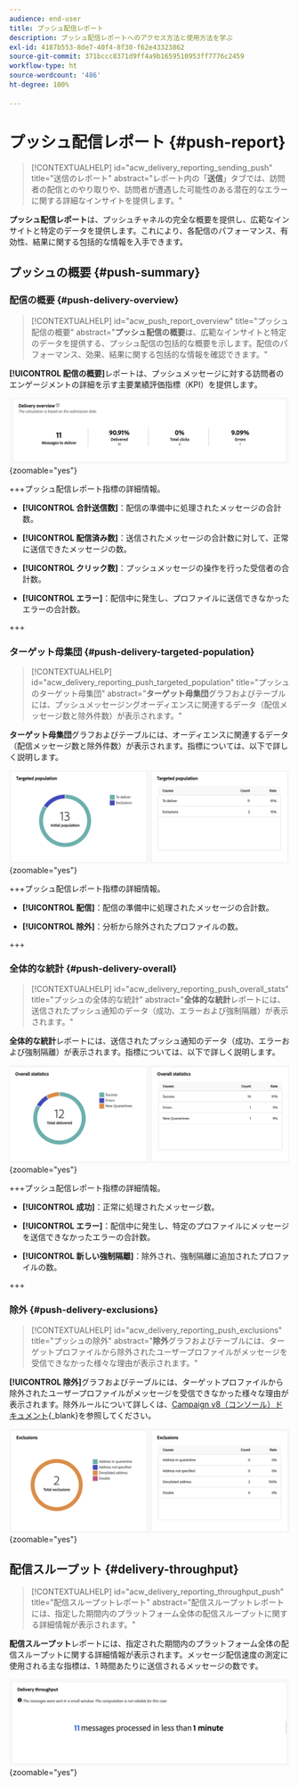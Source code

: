 ```yaml
---
audience: end-user
title: プッシュ配信レポート
description: プッシュ配信レポートへのアクセス方法と使用方法を学ぶ
exl-id: 4187b553-8de7-40f4-8f30-f62e43323862
source-git-commit: 371bccc8371d9ff4a9b1659510953ff7776c2459
workflow-type: ht
source-wordcount: '486'
ht-degree: 100%

---
```


# プッシュ配信レポート {#push-report}

>[!CONTEXTUALHELP]
>id="acw_delivery_reporting_sending_push"
>title="送信のレポート"
>abstract="レポート内の「**送信**」タブでは、訪問者の配信とのやり取りや、訪問者が遭遇した可能性のある潜在的なエラーに関する詳細なインサイトを提供します。"

**プッシュ配信レポート**&#x200B;は、プッシュチャネルの完全な概要を提供し、広範なインサイトと特定のデータを提供します。これにより、各配信のパフォーマンス、有効性、結果に関する包括的な情報を入手できます。

## プッシュの概要 {#push-summary}

### 配信の概要 {#push-delivery-overview}

>[!CONTEXTUALHELP]
>id="acw_push_report_overview"
>title="プッシュ配信の概要"
>abstract="**プッシュ配信の概要**&#x200B;は、広範なインサイトと特定のデータを提供する、プッシュ配信の包括的な概要を示します。配信のパフォーマンス、効果、結果に関する包括的な情報を確認できます。"

**[!UICONTROL 配信の概要]**&#x200B;レポートは、プッシュメッセージに対する訪問者のエンゲージメントの詳細を示す主要業績評価指標（KPI）を提供します。

![](assets/reporting_push_3.png){zoomable=&quot;yes&quot;}

+++プッシュ配信レポート指標の詳細情報。

* **[!UICONTROL 合計送信数]**：配信の準備中に処理されたメッセージの合計数。

* **[!UICONTROL 配信済み数]**：送信されたメッセージの合計数に対して、正常に送信できたメッセージの数。

* **[!UICONTROL クリック数]**：プッシュメッセージの操作を行った受信者の合計数。

* **[!UICONTROL エラー]**：配信中に発生し、プロファイルに送信できなかったエラーの合計数。

+++

### ターゲット母集団 {#push-delivery-targeted-population}

>[!CONTEXTUALHELP]
>id="acw_delivery_reporting_push_targeted_population"
>title="プッシュのターゲット母集団"
>abstract="**ターゲット母集団**&#x200B;グラフおよびテーブルには、プッシュメッセージングオーディエンスに関連するデータ（配信メッセージ数と除外件数）が表示されます。"

**ターゲット母集団**&#x200B;グラフおよびテーブルには、オーディエンスに関連するデータ（配信メッセージ数と除外件数）が表示されます。指標については、以下で詳しく説明します。

![](assets/reporting_push_4.png){zoomable=&quot;yes&quot;}

+++プッシュ配信レポート指標の詳細情報。

* **[!UICONTROL 配信]**：配信の準備中に処理されたメッセージの合計数。

* **[!UICONTROL 除外]**：分析から除外されたプロファイルの数。

+++

### 全体的な統計 {#push-delivery-overall}

>[!CONTEXTUALHELP]
>id="acw_delivery_reporting_push_overall_stats"
>title="プッシュの全体的な統計"
>abstract="**全体的な統計**&#x200B;レポートには、送信されたプッシュ通知のデータ（成功、エラーおよび強制隔離）が表示されます。"

**全体的な統計**&#x200B;レポートには、送信されたプッシュ通知のデータ（成功、エラーおよび強制隔離）が表示されます。指標については、以下で詳しく説明します。

![](assets/reporting_push_5.png){zoomable=&quot;yes&quot;}

+++プッシュ配信レポート指標の詳細情報。

* **[!UICONTROL 成功]**：正常に処理されたメッセージ数。

* **[!UICONTROL エラー]**：配信中に発生し、特定のプロファイルにメッセージを送信できなかったエラーの合計数。

* **[!UICONTROL 新しい強制隔離]**：除外され、強制隔離に追加されたプロファイルの数。

+++

### 除外 {#push-delivery-exclusions}

>[!CONTEXTUALHELP]
>id="acw_delivery_reporting_push_exclusions"
>title="プッシュの除外"
>abstract="**除外**&#x200B;グラフおよびテーブルには、ターゲットプロファイルから除外されたユーザープロファイルがメッセージを受信できなかった様々な理由が表示されます。"

**[!UICONTROL 除外]**&#x200B;グラフおよびテーブルには、ターゲットプロファイルから除外されたユーザープロファイルがメッセージを受信できなかった様々な理由が表示されます。除外ルールについて詳しくは、[Campaign v8（コンソール）ドキュメント](https://experienceleague.adobe.com/docs/campaign/campaign-v8/send/failures/delivery-failures.html?lang=ja#push-error-types){_blank}を参照してください。


![](assets/reporting_push_6.png){zoomable=&quot;yes&quot;}

## 配信スループット {#delivery-throughput}

>[!CONTEXTUALHELP]
>id="acw_delivery_reporting_throughput_push"
>title="配信スループットレポート"
>abstract="配信スループットレポートには、指定した期間内のプラットフォーム全体の配信スループットに関する詳細情報が表示されます。"

**配信スループット**&#x200B;レポートには、指定された期間内のプラットフォーム全体の配信スループットに関する詳細情報が表示されます。メッセージ配信速度の測定に使用される主な指標は、1 時間あたりに送信されるメッセージの数です。

![](assets/reporting_push_2.png){zoomable=&quot;yes&quot;}
